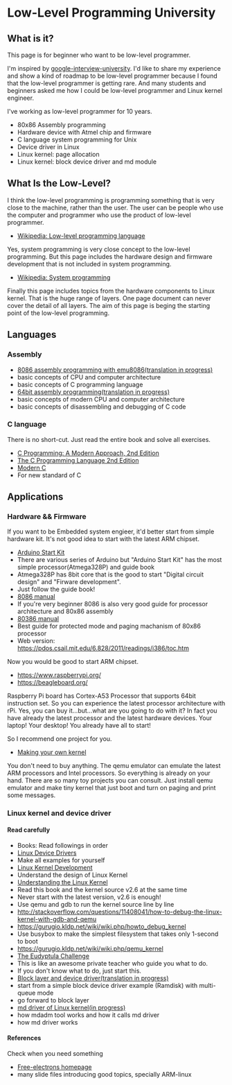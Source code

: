 # Low-Level Programming University

## What is it?

This page is for beginner who want to be low-level programmer.

I'm inspired by [google-interview-university](https://github.com/jwasham/google-interview-university). I'd like to share my experience and show a kind of roadmap to be low-level programmer because I found that the low-level programmer is getting rare. And many students and beginners asked me how I could be low-level programmer and Linux kernel engineer.

I've working as low-level programmer for 10 years.
* 80x86 Assembly programming
* Hardware device with Atmel chip and firmware
* C language system programming for Unix
* Device driver in Linux
* Linux kernel: page allocation
* Linux kernel: block device driver and md module

## What Is the Low-Level?

I think the low-level programming is programming something that is very close to the machine, rather than the user. The user can be people who use the computer and programmer who use the product of low-level programmer.
* [Wikipedia: Low-level programming language](https://en.wikipedia.org/wiki/Low-level_programming_language)

Yes, system programming is very close concept to the low-level programming. But this page includes the hardware design and firmware development that is not included in system programming.
* [Wikipedia: System programming](https://en.wikipedia.org/wiki/System_programming)

Finally this page includes topics from the hardware components to Linux kernel. That is the huge range of layers. One page document can never cover the detail of all layers. The aim of this page is beging the starting point of the low-level programming.

## Languages

### Assembly

* [8086 assembly programming with emu8086(translation in progress)](https://github.com/gurugio/book_assembly_8086)
 * basic concepts of CPU and computer architecture
 * basic concepts of C programming language
* [64bit assembly programming(translation in progress)](https://github.com/gurugio/book_assembly_64bit)
 * basic concepts of modern CPU and computer architecture
 * basic concepts of disassembling and debugging of C code

### C language

There is no short-cut. Just read the entire book and solve all exercises.

* [C Programming: A Modern Approach, 2nd Edition](https://www.amazon.com/C-Programming-Modern-Approach-2nd/dp/0393979504)
* [The C Programming Language 2nd Edition](https://www.amazon.com/Programming-Language-Brian-W-Kernighan/dp/0131103628/ref=pd_sbs_14_t_0?_encoding=UTF8&psc=1&refRID=60R1D2CHBA8DHYT6JNMN)
* [Modern C](http://icube-icps.unistra.fr/img_auth.php/d/db/ModernC.pdf)
 * For new standard of C
 
## Applications

### Hardware && Firmware

If you want to be Embedded system engieer, it'd better start from simple hardware kit.
It's not good idea to start with the latest ARM chipset.

* [Arduino Start Kit](https://www.arduino.cc/)
 * There are various series of Arduino but "Arduino Start Kit" has the most simple processor(Atmega328P) and guide book
 * Atmega328P has 8bit core that is the good to start "Digital circuit design" and "Firware development".
 * Just follow the guide book!
* [8086 manual](https://edge.edx.org/c4x/BITSPilani/EEE231/asset/8086_family_Users_Manual_1_.pdf)
 * If you're very beginner 8086 is also very good guide for processor architecture and 80x86 assembly
* [80386 manual](http://css.csail.mit.edu/6.858/2015/readings/i386.pdf)
 * Best guide for protected mode and paging machanism of 80x86 processor
 * Web version: https://pdos.csail.mit.edu/6.828/2011/readings/i386/toc.htm

Now you would be good to start ARM chipset.
* https://www.raspberrypi.org/
* https://beagleboard.org/

Raspberry Pi board has Cortex-A53 Processor that supports 64bit instruction set.
So you can experience the latest processor architecture with rPi.
Yes, you can buy it...but...what are you going to do with it?
In fact you have already the latest processor and the latest hardware devices.
Your laptop! Your desktop! You already have all to start!

So I recommend one project for you.
* [Making your own kernel](http://wiki.osdev.org/Getting_Started)

You don't need to buy anything.
The qemu emulator can emulate the latest ARM processors and Intel processors.
So everything is already on your hand.
There are so many toy projects you can consult.
Just install qemu emulator and make tiny kernel that just boot and turn on paging and print some messages.

### Linux kernel and device driver

#### Read carefully

* Books: Read followings in order
 * [Linux Device Drivers](https://www.amazon.com/Linux-Device-Drivers-Jonathan-Corbet/dp/0596005903/ref=sr_1_4?ie=UTF8&qid=1483650712&sr=8-4&keywords=understanding+linux+kernel)
  * Make all examples for yourself
 * [Linux Kernel Development](https://www.amazon.com/Linux-Kernel-Development-Robert-Love/dp/0672329468/ref=sr_1_2?ie=UTF8&qid=1483650712&sr=8-2&keywords=understanding+linux+kernel)
  * Understand the design of Linux Kernel
 * [Understanding the Linux Kernel](https://www.amazon.com/Understanding-Linux-Kernel-Third-Daniel/dp/0596005652/ref=sr_1_1?ie=UTF8&qid=1483650712&sr=8-1&keywords=understanding+linux+kernel)
  * Read this book and the kernel source v2.6 at the same time
  * Never start with the latest version, v2.6 is enough!
  * Use qemu and gdb to run the kernel source line by line
   * http://stackoverflow.com/questions/11408041/how-to-debug-the-linux-kernel-with-gdb-and-qemu
   * https://gurugio.kldp.net/wiki/wiki.php/howto_debug_kernel
  * Use busybox to make the simplest filesystem that takes only 1-second to boot
   * https://gurugio.kldp.net/wiki/wiki.php/qemu_kernel
* [The Eudyptula Challenge](http://eudyptula-challenge.org/)
 * This is like an awesome private teacher who guide you what to do.
 * If you don't know what to do, just start this.
* [Block layer and device driver(translation in progress)](https://github.com/gurugio/book_linuxkernel_blockdrv)
 * start from a simple block device driver example (Ramdisk) with multi-queue mode
 * go forward to block layer
* [md driver of Linux kernel(in progress)](https://github.com/gurugio/book_linuxkernel_md)
 * how mdadm tool works and how it calls md driver
 * how md driver works

#### References

Check when you need something

* [Free-electrons homepage](http://free-electrons.com/docs/)
 * many slide files introducing good topics, specially ARM-linux
